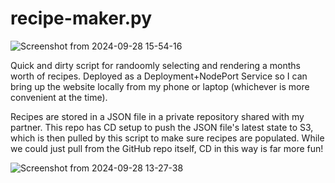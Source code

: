 # recipe-maker.py

![Screenshot from 2024-09-28 15-54-16](https://github.com/user-attachments/assets/92b2241f-ee41-4184-aa17-0ba6494cf091)

Quick and dirty script for randoomly selecting and rendering a months worth of recipes.
Deployed as a Deployment+NodePort Service so I can bring up the website locally from my
phone or laptop (whichever is more convenient at the time).

Recipes are stored in a JSON file in a private repository shared with my partner.
This repo has CD setup to push the JSON file's latest state to S3, which is then pulled
by this script to make sure recipes are populated. While we could just pull from the GitHub
repo itself, CD in this way is far more fun!

![Screenshot from 2024-09-28 13-27-38](https://github.com/user-attachments/assets/4b9abc7b-37e7-4730-8e1a-121b2c9d3536)
